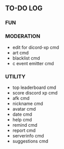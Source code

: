 ## TO-DO LOG

### FUN

### MODERATION
- edit for dicord-xp cmd
- art cmd
- blacklist cmd
- c event emitter cmd

### UTILITY
- top leaderboard cmd
- score discord xp cmd
- afk cmd
- nickname cmd
- avatar cmd
- date cmd 
- help cmd
- remind cmd
- report cmd
- serverinfo cmd
- suggestions cmd

